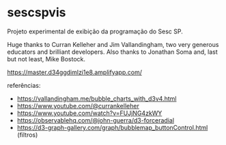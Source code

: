 # sescspvis
 
Projeto experimental de exibição da programação do Sesc SP.

Huge thanks to Curran Kelleher and Jim Vallandingham, two very generous educators and brilliant developers.
Also thanks to Jonathan Soma and, last but not least, Mike Bostock.

https://master.d34ggdimlzi1e8.amplifyapp.com/

referências:
- https://vallandingham.me/bubble_charts_with_d3v4.html
- https://www.youtube.com/@currankelleher
- https://www.youtube.com/watch?v=FUJjNG4zkWY
- https://observablehq.com/@john-guerra/d3-forceradial
- https://d3-graph-gallery.com/graph/bubblemap_buttonControl.html (filtros)